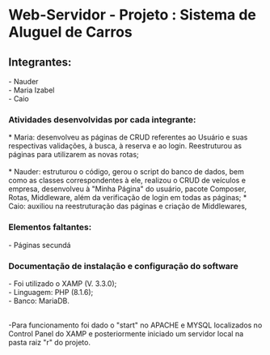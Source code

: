    <h1>Web-Servidor - Projeto : Sistema de Aluguel de Carros</h1>
   <h2>Integrantes:</h2>
- Nauder <br>
- Maria Izabel <br>
- Caio

   <h3>Atividades desenvolvidas por cada integrante:</h3>
        * Maria: desenvolveu as páginas de CRUD referentes ao Usuário e suas respectivas validações, à busca, à reserva e ao login. Reestruturou as páginas para utilizarem as novas rotas;<br> <br>
        * Nauder: estruturou o código, gerou o script do banco de dados, bem como as classes correspondentes à ele, realizou o CRUD de veículos e empresa, desenvolveu à           "Minha Página" do usuário, pacote Composer, Rotas, Middleware, além da verificação de login em todas as páginas;
        * Caio: auxiliou na reestruturação das páginas e criação de Middlewares, 

   <h3>Elementos faltantes:</h3>
      - Páginas secundá

   <h3>Documentação de instalação e configuração do software</h3>
   - Foi utilizado o XAMP (V. 3.3.0); <br>
   - Linguagem: PHP (8.1.6); <br>
   - Banco: MariaDB. <br> <br>

 -Para funcionamento foi dado o "start" no APACHE e MYSQL localizados no Control Panel do XAMP e posteriormente iniciado um servidor local na pasta raiz "r" do projeto.

